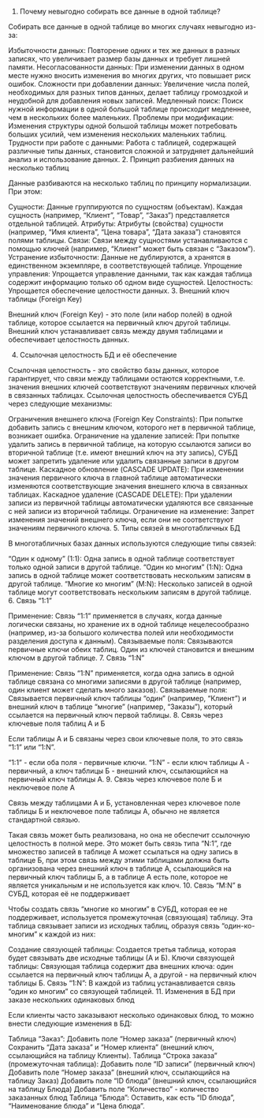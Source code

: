 1. Почему невыгодно собирать все данные в одной таблице?

Собирать все данные в одной таблице во многих случаях невыгодно из-за:

Избыточности данных: Повторение одних и тех же данных в разных записях, что увеличивает размер базы данных и требует лишней памяти.
Несогласованности данных: При изменении данных в одном месте нужно вносить изменения во многих других, что повышает риск ошибок.
Сложности при добавлении данных: Увеличение числа полей, необходимых для разных типов данных, делает таблицу громоздкой и неудобной для добавления новых записей.
Медленный поиск: Поиск нужной информации в одной большой таблице происходит медленнее, чем в нескольких более маленьких.
Проблемы при модификации: Изменения структуры одной большой таблицы может потребовать больших усилий, чем изменения нескольких маленьких таблиц.
Трудности при работе с данными: Работа с таблицей, содержащей различные типы данных, становится сложной и затрудняет дальнейший анализ и использование данных.
2. Принцип разбиения данных на несколько таблиц

Данные разбиваются на несколько таблиц по принципу нормализации. При этом:

Сущности: Данные группируются по сущностям (объектам). Каждая сущность (например, “Клиент”, “Товар”, “Заказ”) представляется отдельной таблицей.
Атрибуты: Атрибуты (свойства) сущности (например, “Имя клиента”, “Цена товара”, “Дата заказа”) становятся полями таблицы.
Связи: Связи между сущностями устанавливаются с помощью ключей (например, “Клиент” может быть связан с “Заказом”).
Устранение избыточности: Данные не дублируются, а хранятся в единственном экземпляре, в соответствующей таблице.
Упрощение управления: Упрощается управление данными, так как каждая таблица содержит информацию только об одном виде сущностей.
Целостность: Упрощается обеспечение целостности данных.
3. Внешний ключ таблицы (Foreign Key)

Внешний ключ (Foreign Key) - это поле (или набор полей) в одной таблице, которое ссылается на первичный ключ другой таблицы. Внешний ключ устанавливает связь между двумя таблицами и обеспечивает целостность данных.

4. Ссылочная целостность БД и её обеспечение

Ссылочная целостность - это свойство базы данных, которое гарантирует, что связи между таблицами остаются корректными, т.е. значения внешних ключей соответствуют значениям первичных ключей в связанных таблицах. Ссылочная целостность обеспечивается СУБД через следующие механизмы:

Ограничения внешнего ключа (Foreign Key Constraints): При попытке добавить запись с внешним ключом, которого нет в первичной таблице, возникает ошибка.
Ограничение на удаление записей: При попытке удалить запись в первичной таблице, на которую ссылаются записи во вторичной таблице (т.е. имеют внешний ключ на эту запись), СУБД может запретить удаление или удалить связанные записи в другом таблице.
Каскадное обновление (CASCADE UPDATE): При изменении значения первичного ключа в главной таблице автоматически изменяются соответствующие значения внешнего ключа в связанных таблицах.
Каскадное удаление (CASCADE DELETE): При удалении записи из первичной таблицы автоматически удаляются все связанные с ней записи из вторичной таблицы.
Ограничение на изменение: Запрет изменения значений внешнего ключа, если они не соответствуют значениям первичного ключа.
5. Типы связей в многотабличных БД

В многотабличных базах данных используются следующие типы связей:

“Один к одному” (1:1): Одна запись в одной таблице соответствует только одной записи в другой таблице.
“Один ко многим” (1:N): Одна запись в одной таблице может соответствовать нескольким записям в другой таблице.
“Многие ко многим” (M:N): Несколько записей в одной таблице могут соответствовать нескольким записям в другой таблице.
6. Связь “1:1”

Применение: Связь “1:1” применяется в случаях, когда данные логически связаны, но хранение их в одной таблице нецелесообразно (например, из-за большого количества полей или необходимости разделения доступа к данным).
Связываемые поля: Связываются первичные ключи обеих таблиц. Один из ключей становится и внешним ключом в другой таблице.
7. Связь “1:N”

Применение: Связь “1:N” применяется, когда одна запись в одной таблице связана со многими записями в другой таблице (например, один клиент может сделать много заказов).
Связываемые поля: Связывается первичный ключ таблицы “один” (например, “Клиент”) и внешний ключ в таблице “многие” (например, “Заказы”), который ссылается на первичный ключ первой таблицы.
8. Связь через ключевые поля таблиц А и Б

Если таблицы А и Б связаны через свои ключевые поля, то это связь “1:1” или “1:N”.

“1:1” - если оба поля - первичные ключи.
“1:N” - если ключ таблицы А - первичный, а ключ таблицы Б - внешний ключ, ссылающийся на первичный ключ таблицы А.
9. Связь через ключевое поле Б и неключевое поле А

Связь между таблицами А и Б, установленная через ключевое поле таблицы Б и неключевое поле таблицы А, обычно не является стандартной связью.

Такая связь может быть реализована, но она не обеспечит ссылочную целостность в полной мере.
Это может быть связь типа “N:1”, где множество записей в таблице А может ссылаться на одну запись в таблице Б, при этом связь между этими таблицами должна быть организована через внешний ключ в таблице А, ссылающийся на первичный ключ таблицы Б, а в таблице А есть поле, которое не является уникальным и не используется как ключ.
10. Связь “M:N” в СУБД, которая её не поддерживает

Чтобы создать связь “многие ко многим” в СУБД, которая ее не поддерживает, используется промежуточная (связующая) таблицу. Эта таблица связывает записи из исходных таблиц, образуя связь “один-ко-многим” к каждой из них:

Создание связующей таблицы: Создается третья таблица, которая будет связывать две исходные таблицы (А и Б).
Ключи связующей таблицы: Связующая таблица содержит два внешних ключа: один ссылается на первичный ключ таблицы А, а другой - на первичный ключ таблицы Б.
Связь “1:N”: В каждой из таблиц устанавливается связь “один ко многим” со связующей таблицей.
11. Изменения в БД при заказе нескольких одинаковых блюд

Если клиенты часто заказывают несколько одинаковых блюд, то можно внести следующие изменения в БД:

Таблица “Заказ”:
Добавить поле “Номер заказа” (первичный ключ)
Сохранить “Дата заказа” и “Номер клиента” (внешний ключ, ссылающийся на таблицу Клиенты).
Таблица “Строка заказа” (промежуточная таблица):
Добавить поле “ID записи” (первичный ключ)
Добавить поле “Номер заказа” (внешний ключ, ссылающийся на таблицу Заказ)
Добавить поле “ID блюда” (внешний ключ, ссылающийся на таблицу Блюда)
Добавить поле “Количество” - количество заказанных блюд
Таблица “Блюда”:
Оставить, как есть “ID блюда”, “Наименование блюда” и “Цена блюда”.
